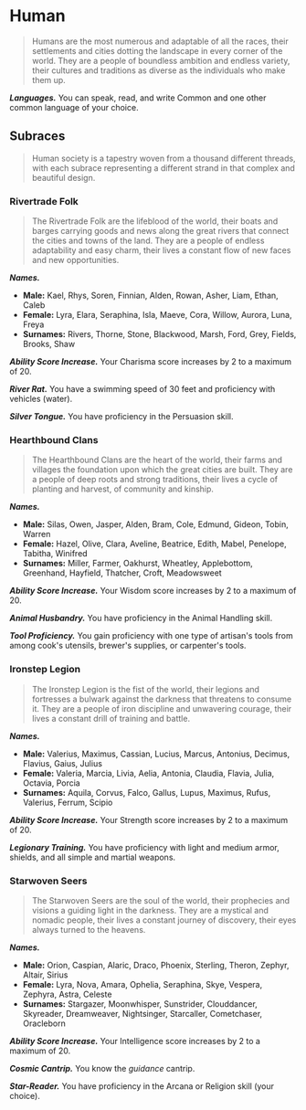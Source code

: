 # Human

> Humans are the most numerous and adaptable of all the races, their settlements and cities dotting the landscape in every corner of the world. They are a people of boundless ambition and endless variety, their cultures and traditions as diverse as the individuals who make them up.

***Languages.*** You can speak, read, and write Common and one other common language of your choice.

## Subraces

> Human society is a tapestry woven from a thousand different threads, with each subrace representing a different strand in that complex and beautiful design.

### Rivertrade Folk

> The Rivertrade Folk are the lifeblood of the world, their boats and barges carrying goods and news along the great rivers that connect the cities and towns of the land. They are a people of endless adaptability and easy charm, their lives a constant flow of new faces and new opportunities.

***Names.***
*   **Male:** Kael, Rhys, Soren, Finnian, Alden, Rowan, Asher, Liam, Ethan, Caleb
*   **Female:** Lyra, Elara, Seraphina, Isla, Maeve, Cora, Willow, Aurora, Luna, Freya
*   **Surnames:** Rivers, Thorne, Stone, Blackwood, Marsh, Ford, Grey, Fields, Brooks, Shaw

***Ability Score Increase.*** Your Charisma score increases by 2 to a maximum of 20.

***River Rat.*** You have a swimming speed of 30 feet and proficiency with vehicles (water).

***Silver Tongue.*** You have proficiency in the Persuasion skill.

### Hearthbound Clans

> The Hearthbound Clans are the heart of the world, their farms and villages the foundation upon which the great cities are built. They are a people of deep roots and strong traditions, their lives a cycle of planting and harvest, of community and kinship.

***Names.***
*   **Male:** Silas, Owen, Jasper, Alden, Bram, Cole, Edmund, Gideon, Tobin, Warren
*   **Female:** Hazel, Olive, Clara, Aveline, Beatrice, Edith, Mabel, Penelope, Tabitha, Winifred
*   **Surnames:** Miller, Farmer, Oakhurst, Wheatley, Applebottom, Greenhand, Hayfield, Thatcher, Croft, Meadowsweet

***Ability Score Increase.*** Your Wisdom score increases by 2 to a maximum of 20.

***Animal Husbandry.*** You have proficiency in the Animal Handling skill.

***Tool Proficiency.*** You gain proficiency with one type of artisan's tools from among cook's utensils, brewer's supplies, or carpenter's tools.

### Ironstep Legion

> The Ironstep Legion is the fist of the world, their legions and fortresses a bulwark against the darkness that threatens to consume it. They are a people of iron discipline and unwavering courage, their lives a constant drill of training and battle.

***Names.***
*   **Male:** Valerius, Maximus, Cassian, Lucius, Marcus, Antonius, Decimus, Flavius, Gaius, Julius
*   **Female:** Valeria, Marcia, Livia, Aelia, Antonia, Claudia, Flavia, Julia, Octavia, Porcia
*   **Surnames:** Aquila, Corvus, Falco, Gallus, Lupus, Maximus, Rufus, Valerius, Ferrum, Scipio

***Ability Score Increase.*** Your Strength score increases by 2 to a maximum of 20.

***Legionary Training.*** You have proficiency with light and medium armor, shields, and all simple and martial weapons.

### Starwoven Seers

> The Starwoven Seers are the soul of the world, their prophecies and visions a guiding light in the darkness. They are a mystical and nomadic people, their lives a constant journey of discovery, their eyes always turned to the heavens.

***Names.***
*   **Male:** Orion, Caspian, Alaric, Draco, Phoenix, Sterling, Theron, Zephyr, Altair, Sirius
*   **Female:** Lyra, Nova, Amara, Ophelia, Seraphina, Skye, Vespera, Zephyra, Astra, Celeste
*   **Surnames:** Stargazer, Moonwhisper, Sunstrider, Clouddancer, Skyreader, Dreamweaver, Nightsinger, Starcaller, Cometchaser, Oracleborn

***Ability Score Increase.*** Your Intelligence score increases by 2 to a maximum of 20.

***Cosmic Cantrip.*** You know the *guidance* cantrip.

***Star-Reader.*** You have proficiency in the Arcana or Religion skill (your choice).
